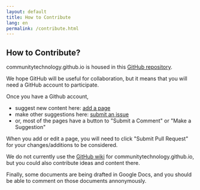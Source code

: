 ```yaml
---
layout: default
title: How to Contribute
lang: en
permalink: /contribute.html
---
```


<h2>How to Contribute?</h2>

communitytechnology.github.io is housed in this <a href="https://github.com/communitytechnology/communitytechnology.github.io">GitHub repository</a>. 

We hope GitHub will be useful for collaboration, but it means that you will need a GitHub account to participate.

Once you have a Github account,  

<ul>
<li>suggest new content here: <a href="https://github.com/communitytechnology/communitytechnology.github.io/new/master">add a page</a></li>

<li>make other suggestions here: <a href="https://github.com/communitytechnology/communitytechnology.github.io/issues/new">submit an issue</a></li>

<li>or, most of the pages have a button to "Submit a Comment" or "Make a Suggestion"</li>
</ul>

When you add or edit a page, you will need to click "Submit Pull Request" for your changes/additions to be considered.

We do not currently use the <a href="https://github.com/communitytechnology/communitytechnology.github.io/wiki">GitHub wiki</a> for communitytechnology.github.io, but you could also contribute ideas and content there.

Finally, some documents are being drafted in Google Docs, and you should be able to comment on those documents annonymously. 
